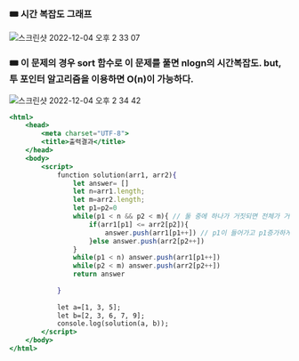 
### 🎟 시간 복잡도 그래프
![스크린샷 2022-12-04 오후 2 33 07](https://user-images.githubusercontent.com/80194405/205476231-ca88810a-49f5-4c9e-94b2-8a1faa46eadd.jpg)

### 🎟 이 문제의 경우 sort 함수로 이 문제를 풀면 nlogn의 시간복잡도. but, 투 포인터 알고리즘을 이용하면 O(n)이 가능하다.
![스크린샷 2022-12-04 오후 2 34 42](https://user-images.githubusercontent.com/80194405/205476276-2b3d511d-da0e-4464-a299-45d5c4fe02a7.jpg)

```jsx
<html>
    <head>
        <meta charset="UTF-8">
        <title>출력결과</title>
    </head>
    <body>
        <script>
            function solution(arr1, arr2){
                let answer= []
                let n=arr1.length;
                let m=arr2.length;
                let p1=p2=0
                while(p1 < n && p2 < m){ // 둘 중에 하나가 거짓되면 전체가 거짓이 되기떄문에 break
                    if(arr1[p1] <= arr2[p2]){
                        answer.push(arr1[p1++]) // p1이 들어가고 p1증가하게됨
                    }else answer.push(arr2[p2++])
                }
                while(p1 < n) answer.push(arr1[p1++])
                while(p2 < m) answer.push(arr2[p2++])
                return answer
            
            }
            
            let a=[1, 3, 5];
            let b=[2, 3, 6, 7, 9];
            console.log(solution(a, b));
        </script>
    </body>
</html>
```
